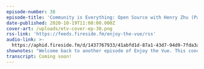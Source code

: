 ```yaml
---
episode-number: 38
episode-title: 'Community is Everything: Open Source with Henry Zhu (Part 3)'
date-published: 2020-10-19T11:00:00.000Z
cover-art: /uploads/etv-cover-ep-38.png
rss-link: 'https://feeds.fireside.fm/enjoy-the-vue/rss'
audio-link: >-
  https://aphid.fireside.fm/d/1437767933/41abfd1d-87a1-43d7-94d9-7fda3a5120e1/7f2bf677-9c14-494c-9830-42fc5220687d.mp3
shownotes: "Welcome back to another episode of Enjoy the Vue. This concludes our three-part interview with Babel maintainer, Henry Zhu. Last time, we closed our discussion with what work maintainers of open source projects do that is not straight coding. In this episode, we continue talking with Henry about what do people count as maintenance work versus other tasks that definitely need to get done, but are perhaps less visible to the public eye. Henry also shares his approaches to taking care of himself and the pursuit of serendipity, and we discuss the inclusivity of the open source community, the relationship between in-person communities and open source culture, and we get into our picks of the week, so make sure not to miss this episode!\n\n**Key Points From This Episode:**\n- Henry opens with the dichotomy between freedom and obligation for maintainers.\n- Maintainers don’t see certain tasks as maintenance, such as answering user queries.\n- What Henry does to take care of himself, like sport or playing music, and his musings on what serendipity looks like in an online setting.\n- Spaces that promote serendipity, and why actively pursuing serendipity is not a paradox.\n- There are communities like Google Summer of Code that promote open source involvement.\n- Preferences are shaped through experiences of the communities, so it is important that they be inclusive, particularly for women.\n- The relationship between in-person communities and open source culture.\n- Ben’s picks this week include a ukulele, Azul, and Nadia Eghbal’s book, Working in Public.\n- Vikash recommends Kim’s Convenience and Race After Technology by Ruha Benjamin.\n- Henry’s picks include Tools for Conviviality by Ivan Illich, and a card game called The Mind.\n- Tessa suggests Journey, the Reply series, and Conquer Your Critical Inner Voice.\n\n**Tweetables:**\n- “How do we get people to have a higher sense of ownership so that we can lessen the burden on maintainers?” — @left_pad [0:02:37]\n\n- “There's an aspect of serendipity involves risk, and involves trust and faith in something, in the future. Me putting myself out there is going to lead to something good.” — @left_pad [0:05:50]\n\n- “I feel being more intentional, specifically reaching out to people, or getting involved in certain communities is probably better. There are formal versions of this, like Google Summer of Code. We've done that and Rails Girls, Summer of Code, stuff like that. Yeah, maybe we need more of that, instead of this blanket like, ‘Hey, anyone can get involved.’” — @left_pad [0:07:48]\n\n- “For a tool, we want self-expression from the people that use it and I think coding is – or anything, [Illich] mentions education, and school, and medicine, and coding could be another thing where it's increasingly harder to learn how to code, even though now we have boot camps and stuff.” — @left_pad [0:17:46]\n\n**Links Mentioned in Today’s Episode:**\n- [Henry Zhu on Twitter](https://twitter.com/left_pad?lang=en)\n- [Henry Zhu on GitHub](https://github.com/hzoo)\_\n- [Henry Zhu](https://www.henryzoo.com/)\n- [Hope in Source Podcast](https://hopeinsource.com/)\n- [Maintainers Anonymous Podcast](https://maintainersanonymous.com/)\n- [Babel](https://babeljs.io/)\n- [Google Summer of Code](https://summerofcode.withgoogle.com/archive/)\n- [Rails Girls](http://railsgirls.com/)\n- [Vue Vixens](https://www.vuevixens.org/)\n- [Working in Public](https://www.amazon.com/Working-Public-Making-Maintenance-Software/dp/0578675862)\n- [Kim’s Convenience on Netflix](https://www.netflix.com/title/80199128)\_\n- [Race After Technology](https://www.amazon.com/Race-After-Technology-Abolitionist-Tools/dp/1509526404)\n- [Tools for Conviviality](https://www.amazon.com/Tools-Conviviality-Ivan-Illich/dp/1842300113/ref=sr_1_1?dchild=1&keywords=Tools+for+Conviviality&qid=1601903637&s=books&sr=1-1)\n- [Journey](https://thatgamecompany.com/journey/)\n- [Conquer Your Critical Inner Voice](https://www.amazon.com/Conquer-Your-Critical-Inner-Voice/dp/1572242876/ref=sr_1_1?dchild=1&keywords=Conquer+Your+Critical+Inner+Voice&qid=1601904786&sr=8-1)\n- [Enjoy the Vue on Twitter](https://twitter.com/enjoythevuecast?lang=en)\n"
transcript: Coming soon!
---
```

